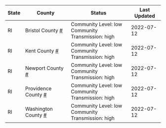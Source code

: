 State | County | Status | Last Updated
--- | --- | --- | --- 
RI | Bristol County <a href="#bristol_county">#</a> | <a name="bristol_county"></a>Community Level: low<br/>Community Transmission: high | 2022-07-12
RI | Kent County <a href="#kent_county">#</a> | <a name="kent_county"></a>Community Level: low<br/>Community Transmission: high | 2022-07-12
RI | Newport County <a href="#newport_county">#</a> | <a name="newport_county"></a>Community Level: low<br/>Community Transmission: high | 2022-07-12
RI | Providence County <a href="#providence_county">#</a> | <a name="providence_county"></a>Community Level: low<br/>Community Transmission: high | 2022-07-12
RI | Washington County <a href="#washington_county">#</a> | <a name="washington_county"></a>Community Level: low<br/>Community Transmission: high | 2022-07-12
